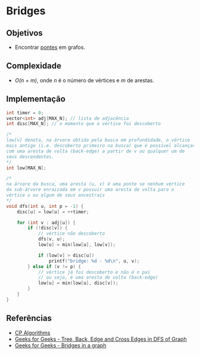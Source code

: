 # Bridges

## Objetivos
* Encontrar [pontes](https://en.wikipedia.org/wiki/Bridge_(graph_theory)) em grafos.

## Complexidade
* *O(n + m)*, onde *n* é o número de vértices e *m* de arestas.

## Implementação
```c++
int timer = 0;
vector<int> adj[MAX_N]; // lista de adjacência
int disc[MAX_N]; // o momento que o vértice foi descoberto

/* 
low[v] denota, na árvore obtida pela busca em profundidade, o vértice
mais antigo (i.e. descoberto primeiro na busca) que é possível alcançar
com uma aresta de volta (back-edge) a partir de v ou qualquer um de 
seus descendentes.
*/
int low[MAX_N];

/*
na árvore da busca, uma aresta (u, v) é uma ponte se nenhum vértice
da sub-árvore enraizada em v possuir uma aresta de volta para o 
vértice u ou algum de seus ancestrais
*/
void dfs(int u, int p = -1) {
    disc[u] = low[u] = ++timer;

    for (int v : adj[u]) {
        if (!disc[v]) {
            // vértice não descoberto
            dfs(v, u);
            low[u] = min(low[u], low[v]);

            if (low[v] > disc[u])
                printf("bridge: %d - %d\n", u, v);
        } else if (v != p) {
            // vértice já foi descoberto e não é o pai
            // ou seja, é uma aresta de volta (back-edge)
            low[u] = min(low[u], disc[v]);
        }
    }
}
```

## Referências
* [CP Algorithms](https://cp-algorithms.com/graph/bridge-searching.html)
* [Geeks for Geeks - Tree, Back, Edge and Cross Edges in DFS of Graph](https://www.geeksforgeeks.org/tree-back-edge-and-cross-edges-in-dfs-of-graph/)
* [Geeks for Geeks - Bridges in a graph](https://www.geeksforgeeks.org/bridge-in-a-graph/)